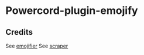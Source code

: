 # Powercord-plugin-emojify

## Credits

See [emojifier](./src/emojify/README.md)
See [scraper](./src/scraper/REAMDE.md)
